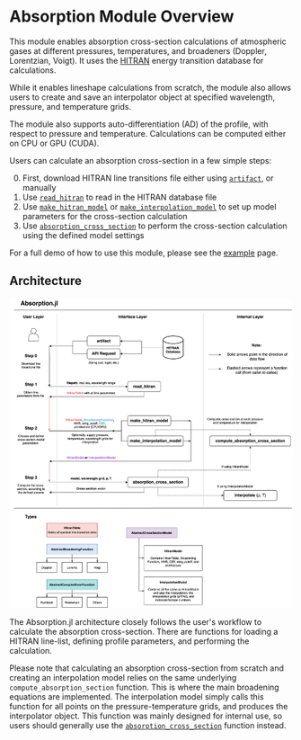 # Absorption Module Overview

This module enables absorption cross-section calculations of atmospheric gases at different pressures, temperatures, and broadeners (Doppler, Lorentzian, Voigt). It uses the [HITRAN](https://hitran.org) energy transition database for calculations. 

While it enables lineshape calculations from scratch, the module also allows users to create and save an interpolator object at specified wavelength, pressure, and temperature grids. 

The module also supports auto-differentiation (AD) of the profile, with respect to pressure and temperature. Calculations can be computed either on CPU or GPU (CUDA). 

Users can calculate an absorption cross-section in a few simple steps: 

0. First, download HITRAN line transitions file either using [`artifact`](@ref), or manually
1. Use [`read_hitran`](@ref) to read in the HITRAN database file 
2. Use [`make_hitran_model`](@ref) or [`make_interpolation_model`](@ref) to set up model parameters for the cross-section calculation
3. Use [`absorption_cross_section`](@ref) to perform the cross-section calculation using the defined model settings

For a full demo of how to use this module, please see the [example](https://radiativetransfer.github.io/RadiativeTransfer.jl/dev/pages/Absorption/Example/) page. 

## Architecture

![ArchitectureDiagram](RadiativeTransferDiagram-CrossSection.drawio.png)

The Absorption.jl architecture closely follows the user's workflow to calculate the absorption cross-section. There are functions for loading a HITRAN line-list, defining profile parameters, and performing the calculation. 

Please note that calculating an absorption cross-section from scratch and creating an interpolation model relies on the same underlying `compute_absorption_section` function. This is where the main broadening equations are implemented. The interpolation model simply calls this function for all points on the pressure-temperature grids, and produces the interpolator object. This function was mainly designed for internal use, so users should generally use the [`absorption_cross_section`](@ref) function instead. 